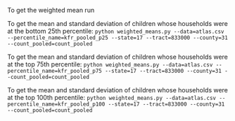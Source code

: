 
To get the weighted mean run 

To get the mean and standard deviation of children whose households were at the bottom 25th percentile:
`python weighted_means.py --data=atlas.csv --percentile_name=kfr_pooled_p25 --state=17 --tract=833000 --county=31 --count_pooled=count_pooled`

To get the mean and standard deviation of children whose households were at the top 75th percentile:
`python weighted_means.py --data=atlas.csv --percentile_name=kfr_pooled_p75 --state=17 --tract=833000 --county=31 --count_pooled=count_pooled`

To get the mean and standard deviation of children whose households were at the top 100th percentile:
`python weighted_means.py --data=atlas.csv --percentile_name=kfr_pooled_p100 --state=17 --tract=833000 --county=31 --count_pooled=count_pooled`
